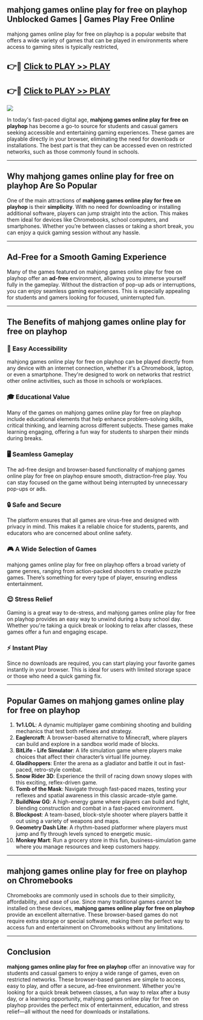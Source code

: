 ## mahjong games online  play for free on playhop Unblocked Games | Games Play Free Online

mahjong games online  play for free on playhop is a popular website that offers a wide variety of games that can be played in environments where access to gaming sites is typically restricted,


## 👉🔴 [Click to PLAY >> PLAY](http://freeplayer.one?title=mahjong_games_online__play_for_free_on_playhop&ref=19D)

## 👉🔴 [Click to PLAY >> PLAY](http://freeplayer.one?title=mahjong_games_online__play_for_free_on_playhop&ref=19D)


<a href="http://freeplayer.one?title=mahjong_games_online__play_for_free_on_playhop&ref=19D"><img src="https://clearcache.store/games.png"></a>

In today's fast-paced digital age, **mahjong games online  play for free on playhop** has become a go-to source for students and casual gamers seeking accessible and entertaining gaming experiences. These games are playable directly in your browser, eliminating the need for downloads or installations. The best part is that they can be accessed even on restricted networks, such as those commonly found in schools.

---

## **Why mahjong games online  play for free on playhop Are So Popular**

One of the main attractions of **mahjong games online  play for free on playhop** is their **simplicity**. With no need for downloading or installing additional software, players can jump straight into the action. This makes them ideal for devices like Chromebooks, school computers, and smartphones. Whether you’re between classes or taking a short break, you can enjoy a quick gaming session without any hassle.

---

## **Ad-Free for a Smooth Gaming Experience**

Many of the games featured on mahjong games online  play for free on playhop offer an **ad-free** environment, allowing you to immerse yourself fully in the gameplay. Without the distraction of pop-up ads or interruptions, you can enjoy seamless gaming experiences. This is especially appealing for students and gamers looking for focused, uninterrupted fun.

---

## **The Benefits of mahjong games online  play for free on playhop**

### 🚪 **Easy Accessibility**
mahjong games online  play for free on playhop can be played directly from any device with an internet connection, whether it's a Chromebook, laptop, or even a smartphone. They're designed to work on networks that restrict other online activities, such as those in schools or workplaces.

### 🎓 **Educational Value**
Many of the games on mahjong games online  play for free on playhop include educational elements that help enhance problem-solving skills, critical thinking, and learning across different subjects. These games make learning engaging, offering a fun way for students to sharpen their minds during breaks.

### 🖥️ **Seamless Gameplay**
The ad-free design and browser-based functionality of mahjong games online  play for free on playhop ensure smooth, distraction-free play. You can stay focused on the game without being interrupted by unnecessary pop-ups or ads.

### 🔒 **Safe and Secure**
The platform ensures that all games are virus-free and designed with privacy in mind. This makes it a reliable choice for students, parents, and educators who are concerned about online safety.

### 🎮 **A Wide Selection of Games**
mahjong games online  play for free on playhop offers a broad variety of game genres, ranging from action-packed shooters to creative puzzle games. There’s something for every type of player, ensuring endless entertainment.

### 😌 **Stress Relief**
Gaming is a great way to de-stress, and mahjong games online  play for free on playhop provides an easy way to unwind during a busy school day. Whether you're taking a quick break or looking to relax after classes, these games offer a fun and engaging escape.

### ⚡ **Instant Play**
Since no downloads are required, you can start playing your favorite games instantly in your browser. This is ideal for users with limited storage space or those who need a quick gaming fix.

---

## **Popular Games on mahjong games online  play for free on playhop**

1. **1v1.LOL**: A dynamic multiplayer game combining shooting and building mechanics that test both reflexes and strategy.
2. **Eaglercraft**: A browser-based alternative to Minecraft, where players can build and explore in a sandbox world made of blocks.
3. **BitLife - Life Simulator**: A life simulation game where players make choices that affect their character’s virtual life journey.
4. **Gladihoppers**: Enter the arena as a gladiator and battle it out in fast-paced, retro-style combat.
5. **Snow Rider 3D**: Experience the thrill of racing down snowy slopes with this exciting, reflex-driven game.
6. **Tomb of the Mask**: Navigate through fast-paced mazes, testing your reflexes and spatial awareness in this classic arcade-style game.
7. **BuildNow GG**: A high-energy game where players can build and fight, blending construction and combat in a fast-paced environment.
8. **Blockpost**: A team-based, block-style shooter where players battle it out using a variety of weapons and maps.
9. **Geometry Dash Lite**: A rhythm-based platformer where players must jump and fly through levels synced to energetic music.
10. **Monkey Mart**: Run a grocery store in this fun, business-simulation game where you manage resources and keep customers happy.

---

## **mahjong games online  play for free on playhop on Chromebooks**

Chromebooks are commonly used in schools due to their simplicity, affordability, and ease of use. Since many traditional games cannot be installed on these devices, **mahjong games online  play for free on playhop** provide an excellent alternative. These browser-based games do not require extra storage or special software, making them the perfect way to access fun and entertainment on Chromebooks without any limitations.

---

## **Conclusion**

**mahjong games online  play for free on playhop** offer an innovative way for students and casual gamers to enjoy a wide range of games, even on restricted networks. These browser-based games are simple to access, easy to play, and offer a secure, ad-free environment. Whether you’re looking for a quick break between classes, a fun way to relax after a busy day, or a learning opportunity, mahjong games online  play for free on playhop provides the perfect mix of entertainment, education, and stress relief—all without the need for downloads or installations.